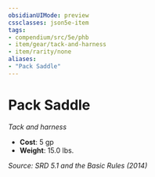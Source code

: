 ```yaml
---
obsidianUIMode: preview
cssclasses: json5e-item
tags:
- compendium/src/5e/phb
- item/gear/tack-and-harness
- item/rarity/none
aliases: 
- "Pack Saddle"
---
```

# Pack Saddle
*Tack and harness*  

- **Cost**: 5 gp
- **Weight**: 15.0 lbs.

*Source: SRD 5.1 and the Basic Rules (2014)*